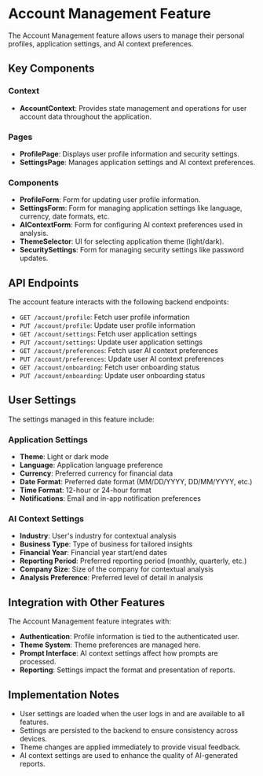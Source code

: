 # Account Management Feature

The Account Management feature allows users to manage their personal profiles, application settings, and AI context preferences.

## Key Components

### Context

- **AccountContext**: Provides state management and operations for user account data throughout the application.

### Pages

- **ProfilePage**: Displays user profile information and security settings.
- **SettingsPage**: Manages application settings and AI context preferences.

### Components

- **ProfileForm**: Form for updating user profile information.
- **SettingsForm**: Form for managing application settings like language, currency, date formats, etc.
- **AIContextForm**: Form for configuring AI context preferences used in analysis.
- **ThemeSelector**: UI for selecting application theme (light/dark).
- **SecuritySettings**: Form for managing security settings like password updates.

## API Endpoints

The account feature interacts with the following backend endpoints:

- `GET /account/profile`: Fetch user profile information
- `PUT /account/profile`: Update user profile information
- `GET /account/settings`: Fetch user application settings
- `PUT /account/settings`: Update user application settings
- `GET /account/preferences`: Fetch user AI context preferences
- `PUT /account/preferences`: Update user AI context preferences
- `GET /account/onboarding`: Fetch user onboarding status
- `PUT /account/onboarding`: Update user onboarding status

## User Settings

The settings managed in this feature include:

### Application Settings

- **Theme**: Light or dark mode
- **Language**: Application language preference
- **Currency**: Preferred currency for financial data
- **Date Format**: Preferred date format (MM/DD/YYYY, DD/MM/YYYY, etc.)
- **Time Format**: 12-hour or 24-hour format
- **Notifications**: Email and in-app notification preferences

### AI Context Settings

- **Industry**: User's industry for contextual analysis
- **Business Type**: Type of business for tailored insights
- **Financial Year**: Financial year start/end dates
- **Reporting Period**: Preferred reporting period (monthly, quarterly, etc.)
- **Company Size**: Size of the company for contextual analysis
- **Analysis Preference**: Preferred level of detail in analysis

## Integration with Other Features

The Account Management feature integrates with:

- **Authentication**: Profile information is tied to the authenticated user.
- **Theme System**: Theme preferences are managed here.
- **Prompt Interface**: AI context settings affect how prompts are processed.
- **Reporting**: Settings impact the format and presentation of reports.

## Implementation Notes

- User settings are loaded when the user logs in and are available to all features.
- Settings are persisted to the backend to ensure consistency across devices.
- Theme changes are applied immediately to provide visual feedback.
- AI context settings are used to enhance the quality of AI-generated reports.